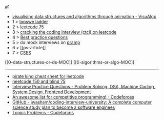 #1
- [visualising data structures and algorithms through animation - VisuAlgo](https://visualgo.net/en)
- 1 > [topswe ladder](https://topswe.com/)
- 2 > [leetcode 75](https://leetcode.com/studyplan/leetcode-75/)
- 3 > [cracking the coding interview (ctci) on leetcode](https://leetcode.com/discuss/general-discussion/1152824/cracking-the-coding-interview-6th-edition-in-leetcode)
- 4 > [Best practice questions](https://www.techinterviewhandbook.org/best-practice-questions/)
- 5 > do mock interviews on [pramp](https://www.pramp.com/#/)
- 6 > [[ps-article]]
- 7 > [CSES](https://cses.fi/)

[[0-data-structures-or-ds-MOC]]
[[0-algorithms-or-algo-MOC]]

---

- [pirate king cheat sheet for leetcode](https://www.piratekingdom.com/leetcode/cheat-sheet)
- [neetcode 150 and blind 75](https://neetcode.io)
- [Interview Practice Questions - Problem Solving, DSA, Machine Coding, System Design, Frontend Development](https://workat.tech/practice)
- [An awesome list for competitive programming! - Codeforces](https://codeforces.com/blog/entry/23054)
- [GitHub - jwasham/coding-interview-university: A complete computer science study plan to become a software engineer.](https://github.com/jwasham/coding-interview-university)
- [Topics Problems - Codeforces](https://codeforces.com/blog/entry/98705)